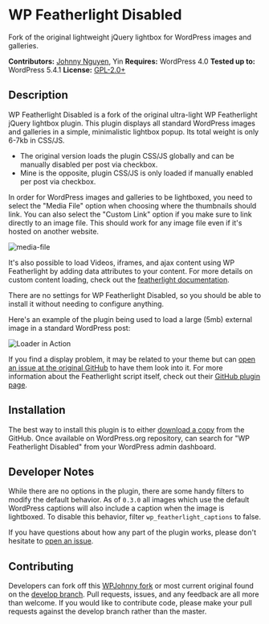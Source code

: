 # WP Featherlight Disabled

Fork of the original lightweight jQuery lightbox for WordPress images and galleries.

__Contributors:__ [Johnny Nguyen](https://github.com/wpjohnny), Yin
__Requires:__ WordPress 4.0
__Tested up to:__ WordPress 5.4.1
__License:__ [GPL-2.0+](http://www.gnu.org/licenses/gpl-2.0.html)

## Description ##

WP Featherlight Disabled is a fork of the original ultra-light WP Featherlight jQuery lightbox plugin. This plugin displays all standard WordPress images and galleries in a simple, minimalistic lightbox popup. Its total weight is only 6-7kb in CSS/JS. 

- The original version loads the plugin CSS/JS globally and can be manually disabled per post via checkbox. 
- Mine is the opposite, plugin CSS/JS is only loaded if manually enabled per post via checkbox.

In order for WordPress images and galleries to be lightboxed, you need to select the "Media File" option when choosing where the thumbnails should link. You can also select the "Custom Link" option if you make sure to link directly to an image file. This should work for any image file even if it's hosted on another website.

![media-file](https://cloud.githubusercontent.com/assets/2184093/9620710/8850a71e-50e3-11e5-8c89-065fdd0d367d.jpg)

It's also possible to load Videos, iframes, and ajax content using WP Featherlight by adding data attributes to your content. For more details on custom content loading, check out the [featherlight documentation](https://github.com/noelboss/featherlight/#usage).

There are no settings for WP Featherlight Disabled, so you should be able to install it without needing to configure anything.

Here's an example of the plugin being used to load a large (5mb) external image in a standard WordPress post:

![Loader in Action](https://cloud.githubusercontent.com/assets/2184093/7943635/5ba2155e-092b-11e5-8b97-be5ca8cc77d8.gif)

If you find a display problem, it may be related to your theme but can [open an issue at the original GitHub](https://github.com/cipherdevgroup/wp-featherlight/issues) to have them look into it. For more information about the Featherlight script itself, check out their [GitHub plugin page](http://noelboss.github.io/featherlight/).

## Installation ##

The best way to install this plugin is to either [download a copy](https://github.com/WPJohnny-plugins/wp-featherlight-disabled) from the GitHub. Once available on WordPress.org repository, can search for "WP Featherlight Disabled" from your WordPress admin dashboard.

## Developer Notes ##

While there are no options in the plugin, there are some handy filters to modify the default behavior. As of `0.3.0` all images which use the default WordPress captions will also include a caption when the image is lightboxed. To disable this behavior, filter `wp_featherlight_captions` to false.

If you have questions about how any part of the plugin works, please don't hesitate to [open an issue](https://github.com/cipherdevgroup/wp-featherlight/issues).

## Contributing ##

Developers can fork off this [WPJohnny fork](https://github.com/WPJohnny-plugins/wp-featherlight-disabled_) or most current original found on the [develop branch](https://github.com/cipherdevgroup/wp-featherlight/tree/develop). Pull requests, issues, and any feedback are all more than welcome. If you would like to contribute code, please make your pull requests against the develop branch rather than the master.
